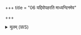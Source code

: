 +++
title = "06 यद्दिवोपहरति माध्यन्दिनमेव"

+++
<details><summary>मूलम् (WS)</summary>

यद्दिवोपहरति माध्यन्दिनमेव तत् सवनम् ॥ ॥ ५ ॥
</details>